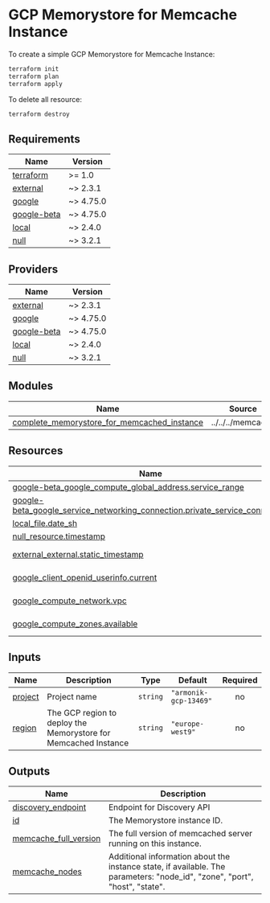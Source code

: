 # GCP Memorystore for Memcache Instance

To create a simple GCP Memorystore for Memcache Instance:

```bash
terraform init
terraform plan
terraform apply
```

To delete all resource:

```bash
terraform destroy
```

<!-- BEGIN_TF_DOCS -->
## Requirements

| Name | Version |
|------|---------|
| <a name="requirement_terraform"></a> [terraform](#requirement\_terraform) | >= 1.0 |
| <a name="requirement_external"></a> [external](#requirement\_external) | ~> 2.3.1 |
| <a name="requirement_google"></a> [google](#requirement\_google) | ~> 4.75.0 |
| <a name="requirement_google-beta"></a> [google-beta](#requirement\_google-beta) | ~> 4.75.0 |
| <a name="requirement_local"></a> [local](#requirement\_local) | ~> 2.4.0 |
| <a name="requirement_null"></a> [null](#requirement\_null) | ~> 3.2.1 |

## Providers

| Name | Version |
|------|---------|
| <a name="provider_external"></a> [external](#provider\_external) | ~> 2.3.1 |
| <a name="provider_google"></a> [google](#provider\_google) | ~> 4.75.0 |
| <a name="provider_google-beta"></a> [google-beta](#provider\_google-beta) | ~> 4.75.0 |
| <a name="provider_local"></a> [local](#provider\_local) | ~> 2.4.0 |
| <a name="provider_null"></a> [null](#provider\_null) | ~> 3.2.1 |

## Modules

| Name | Source | Version |
|------|--------|---------|
| <a name="module_complete_memorystore_for_memcached_instance"></a> [complete\_memorystore\_for\_memcached\_instance](#module\_complete\_memorystore\_for\_memcached\_instance) | ../../../memcache | n/a |

## Resources

| Name | Type |
|------|------|
| [google-beta_google_compute_global_address.service_range](https://registry.terraform.io/providers/hashicorp/google-beta/latest/docs/resources/google_compute_global_address) | resource |
| [google-beta_google_service_networking_connection.private_service_connection](https://registry.terraform.io/providers/hashicorp/google-beta/latest/docs/resources/google_service_networking_connection) | resource |
| [local_file.date_sh](https://registry.terraform.io/providers/hashicorp/local/latest/docs/resources/file) | resource |
| [null_resource.timestamp](https://registry.terraform.io/providers/hashicorp/null/latest/docs/resources/resource) | resource |
| [external_external.static_timestamp](https://registry.terraform.io/providers/hashicorp/external/latest/docs/data-sources/external) | data source |
| [google_client_openid_userinfo.current](https://registry.terraform.io/providers/hashicorp/google/latest/docs/data-sources/client_openid_userinfo) | data source |
| [google_compute_network.vpc](https://registry.terraform.io/providers/hashicorp/google/latest/docs/data-sources/compute_network) | data source |
| [google_compute_zones.available](https://registry.terraform.io/providers/hashicorp/google/latest/docs/data-sources/compute_zones) | data source |

## Inputs

| Name | Description | Type | Default | Required |
|------|-------------|------|---------|:--------:|
| <a name="input_project"></a> [project](#input\_project) | Project name | `string` | `"armonik-gcp-13469"` | no |
| <a name="input_region"></a> [region](#input\_region) | The GCP region to deploy the Memorystore for Memcached Instance | `string` | `"europe-west9"` | no |

## Outputs

| Name | Description |
|------|-------------|
| <a name="output_discovery_endpoint"></a> [discovery\_endpoint](#output\_discovery\_endpoint) | Endpoint for Discovery API |
| <a name="output_id"></a> [id](#output\_id) | The Memorystore instance ID. |
| <a name="output_memcache_full_version"></a> [memcache\_full\_version](#output\_memcache\_full\_version) | The full version of memcached server running on this instance. |
| <a name="output_memcache_nodes"></a> [memcache\_nodes](#output\_memcache\_nodes) | Additional information about the instance state, if available. The parameters: "node\_id", "zone", "port", "host", "state". |
<!-- END_TF_DOCS -->

